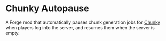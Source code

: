 # Chunky Autopause

A Forge mod that automatically pauses chunk generation jobs for [Chunky](https://github.com/pop4959/Chunky) when players log into the server, and resumes them when the server is empty.
